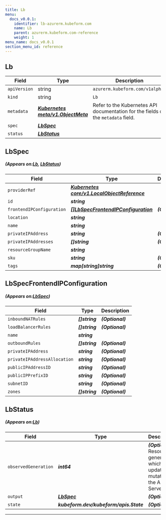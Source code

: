 ```yaml
---
title: Lb
menu:
  docs_v0.0.1:
    identifier: lb-azurerm.kubeform.com
    name: Lb
    parent: azurerm.kubeform.com-reference
    weight: 1
menu_name: docs_v0.0.1
section_menu_id: reference
---
```


## Lb
| Field | Type | Description |
| ------ | ----- | ----------- |
| `apiVersion` | string | `azurerm.kubeform.com/v1alpha1` |
|    `kind` | string | `Lb` |
| `metadata` | ***[Kubernetes meta/v1.ObjectMeta](https://kubernetes.io/docs/reference/generated/kubernetes-api/v1.13/#objectmeta-v1-meta)***|Refer to the Kubernetes API documentation for the fields of the `metadata` field.|
| `spec` | ***[LbSpec](#LbSpec)***||
| `status` | ***[LbStatus](#LbStatus)***||
## LbSpec
##### (Appears on:[Lb](#Lb), [LbStatus](#LbStatus))
| Field | Type | Description |
| ------ | ----- | ----------- |
| `providerRef` | ***[Kubernetes core/v1.LocalObjectReference](https://kubernetes.io/docs/reference/generated/kubernetes-api/v1.13/#localobjectreference-v1-core)***||
| `id` | ***string***||
| `frontendIPConfiguration` | ***[[]LbSpecFrontendIPConfiguration](#LbSpecFrontendIPConfiguration)***| ***(Optional)*** |
| `location` | ***string***||
| `name` | ***string***||
| `privateIPAddress` | ***string***| ***(Optional)*** |
| `privateIPAddresses` | ***[]string***| ***(Optional)*** |
| `resourceGroupName` | ***string***||
| `sku` | ***string***| ***(Optional)*** |
| `tags` | ***map[string]string***| ***(Optional)*** |
## LbSpecFrontendIPConfiguration
##### (Appears on:[LbSpec](#LbSpec))
| Field | Type | Description |
| ------ | ----- | ----------- |
| `inboundNATRules` | ***[]string***| ***(Optional)*** |
| `loadBalancerRules` | ***[]string***| ***(Optional)*** |
| `name` | ***string***||
| `outboundRules` | ***[]string***| ***(Optional)*** |
| `privateIPAddress` | ***string***| ***(Optional)*** |
| `privateIPAddressAllocation` | ***string***| ***(Optional)*** |
| `publicIPAddressID` | ***string***| ***(Optional)*** |
| `publicIPPrefixID` | ***string***| ***(Optional)*** |
| `subnetID` | ***string***| ***(Optional)*** |
| `zones` | ***[]string***| ***(Optional)*** |
## LbStatus
##### (Appears on:[Lb](#Lb))
| Field | Type | Description |
| ------ | ----- | ----------- |
| `observedGeneration` | ***int64***| ***(Optional)*** Resource generation, which is updated on mutation by the API Server.|
| `output` | ***[LbSpec](#LbSpec)***| ***(Optional)*** |
| `state` | ***kubeform.dev/kubeform/apis.State***| ***(Optional)*** |
---
